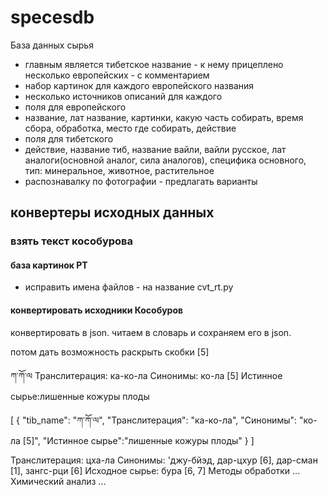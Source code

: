 # specesdb
База данных сырья

* главным является тибетское название - к нему прицеплено несколько европейских - с комментарием
* набор картинок для каждого европейского названия
* несколько источников описаний для каждого
* поля для европейского 
 * название, лат название, картинки, какую часть собирать, время сбора, обработка, место где собирать, действие  
* поля для тибетского
 * действие, название тиб, название вайли, вайли русское, лат аналоги(основной аналог, сила аналогов), 
 специфика основного, тип: минеральное, животное, растительное
* распознавалку по фотографии - предлагать варианты

## конвертеры исходных данных

### взять текст кособурова

#### база картинок  РТ
* исправить имена файлов - на название cvt_rt.py 

#### конвертировать исходники Кособуров
конвертировать в json. читаем в словарь и сохраняем его в json. 

потом дать возможность раскрыть скобки [5]

ཀ་ཀོ་ལ
Транслитерация: ка-ко-ла
Синонимы: ко-ла [5]
Истинное сырье:лишенные кожуры плоды

[
{
"tib_name": "ཀ་ཀོ་ལ",
"Транслитерация": "ка-ко-ла",
"Синонимы": "ко-ла [5]",
"Истинное сырье":"лишенные кожуры плоды" 
}
] 

Транслитерация: цха-ла
Синонимы: 'джу-бйэд, дар-цхур [6], дар-сман [1], зангс-рци [6]
Исходное сырье: бура [6, 7]
Методы обработки
...
Химический анализ
...

